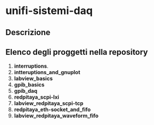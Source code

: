 # unifi-sistemi-daq

## Descrizione

## Elenco degli proggetti nella repository

1. **interruptions**.
2. **intteruptions_and_gnuplot**
3. **labview_basics**
4. **gpib_basics**
5. **gpib_daq**
6. **redpitaya_scpi-lxi**
7. **labview_redpitaya_scpi-tcp**
8. **redpitaya_eth-socket_and_fifo**
9. **labview_redpitaya_waveform_fifo**
